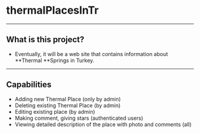 # thermalPlacesInTr
***
## What is this project?
- Eventually, it will be a web site that contains information about **Thermal **Springs in Turkey.
***
## Capabilities
- Adding new Thermal Place (only by admin)
- Deleting existing Thermal Place (by admin)
- Editing existing place (by admin)
- Making comment, giving stars (authenticated users)
- Viewing detailed description of the place with photo and comments (all)
